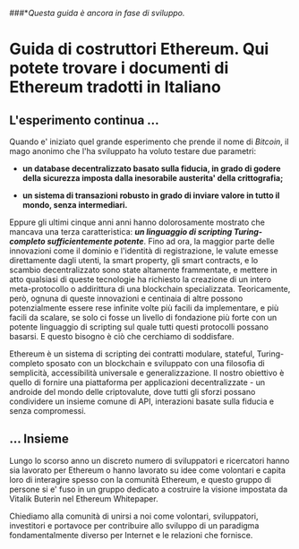 ###**Questa guida è ancora in fase di sviluppo.* 

Guida di costruttori Ethereum. Qui potete trovare i documenti di Ethereum tradotti in Italiano
=======

## L'esperimento continua ...

Quando e' iniziato quel grande esperimento che prende il nome di *Bitcoin*, il mago anonimo che l'ha sviluppato ha voluto testare due parametri:

* **un database decentralizzato basato sulla fiducia, in grado di godere della sicurezza imposta dalla inesorabile austerita' della crittografia;**

* **un sistema di transazioni robusto in grado di inviare valore in tutto il mondo, senza intermediari.**

Eppure gli ultimi cinque anni anni hanno dolorosamente mostrato che mancava una terza caratteristica: ***un linguaggio di scripting  Turing-completo sufficientemente potente***. Fino ad ora, la maggior parte delle innovazioni come il dominio e l'identità di registrazione, le valute emesse direttamente dagli utenti, la smart property, gli smart contracts, e lo scambio decentralizzato sono state altamente frammentate, e mettere in atto qualsiasi di queste tecnologie ha richiesto la creazione di un intero meta-protocollo  o addirittura di una blockchain specializzata. Teoricamente, però, ognuna di queste innovazioni e centinaia di altre possono potenzialmente essere rese infinite volte più facili da implementare, e più facili da scalare, se solo ci fosse un livello di fondazione più forte con un potente linguaggio di scripting sul quale tutti questi protocolli possano basarsi. E questo bisogno è ciò che cerchiamo di soddisfare.

Ethereum è un sistema di scripting dei contratti modulare, stateful, Turing-completo sposato con un blockchain e sviluppato con una filosofia di semplicità, accessibilità universale e generalizzazione. Il nostro obiettivo è quello di fornire una piattaforma per applicazioni decentralizzate - un androide del mondo delle criptovalute, dove tutti gli sforzi possano condividere un insieme comune di API, interazioni basate sulla fiducia e senza compromessi.

## ... Insieme

Lungo lo scorso anno un discreto numero di sviluppatori e ricercatori hanno sia lavorato per Ethereum o hanno lavorato su idee come volontari e capita loro di interagire spesso con la comunità Ethereum, e questo gruppo di persone si e' fuso in un gruppo dedicato a costruire la visione impostata da Vitalik Buterin nel Ethereum Whitepaper.

Chiediamo alla comunità di unirsi a noi come volontari, sviluppatori, investitori e portavoce per contribuire allo sviluppo di un paradigma fondamentalmente diverso per Internet e le relazioni che fornisce.
